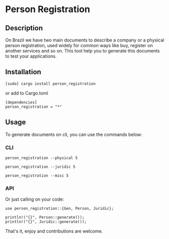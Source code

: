 # Person Registration

## Description

On Brazil we have two main documents to describe a company or a physical person
registration, used widely for common ways like buy, register on another services and
so on. This tool help you to generate this documents to test your applications.

## Installation

```
[sudo] cargo install person_registration
```

or add to Cargo.toml

```
[dependencies]
person_registration = "*"
```

## Usage

To generate documents on cli, you can use the commands below:

### CLI

```
person_registration --physical 5
```

```
person_registration --juridic 5
```

```
person_registration --misc 5
```

### API

Or just calling on your code:

```
use person_registration::{Gen, Person, Juridic};

println!("{}", Person::generate());
println!("{}", Juridic::generate());
```

That's it, enjoy and contributions are welcome.